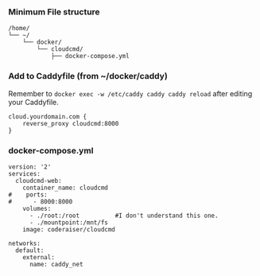 ### Minimum File structure
```
/home/
└── ~/
    └── docker/
        └── cloudcmd/
            ├── docker-compose.yml
```
### Add to Caddyfile (from ~/docker/caddy)
Remember to `docker exec -w /etc/caddy caddy caddy reload` after editing your Caddyfile.
```
cloud.yourdomain.com {
	reverse_proxy cloudcmd:8000
}
```

### docker-compose.yml
```
version: '2'
services:
  cloudcmd-web:
    container_name: cloudcmd
#    ports:
#      - 8000:8000
    volumes:
      - ./root:/root          #I don't understand this one.
      - ./mountpoint:/mnt/fs  
    image: coderaiser/cloudcmd

networks:
  default:
    external:
      name: caddy_net
```
